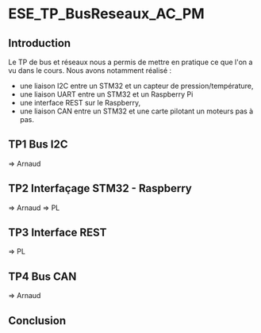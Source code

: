 # ESE_TP_BusReseaux_AC_PM

## Introduction

Le TP de bus et réseaux nous a permis de mettre en pratique ce que l'on a vu dans le cours. Nous avons notamment réalisé :
- une liaison I2C entre un STM32 et un capteur de pression/température,
- une liaison UART entre un STM32 et un Raspberry Pi
- une interface REST sur le Raspberry,
- une liaison CAN entre un STM32 et une carte pilotant un moteurs pas à pas.

## TP1 Bus I2C

=> Arnaud

## TP2 Interfaçage STM32 - Raspberry

=> Arnaud
=> PL

## TP3 Interface REST

=> PL

## TP4 Bus CAN

=> Arnaud

## Conclusion
